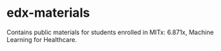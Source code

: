 # edx-materials
Contains public materials for students enrolled in MITx: 6.871x, Machine Learning for Healthcare.

